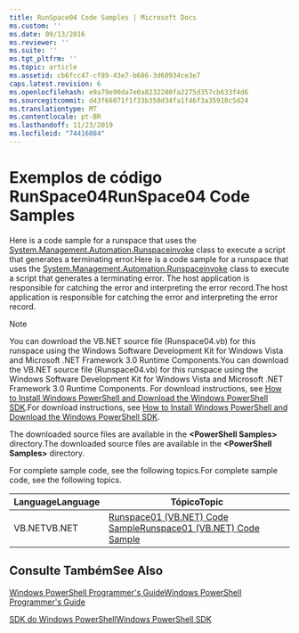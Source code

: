 ```yaml
---
title: RunSpace04 Code Samples | Microsoft Docs
ms.custom: ''
ms.date: 09/13/2016
ms.reviewer: ''
ms.suite: ''
ms.tgt_pltfrm: ''
ms.topic: article
ms.assetid: cb6fcc47-cf89-43e7-b686-3d60934ce3e7
caps.latest.revision: 6
ms.openlocfilehash: e9a79e90da7e0a8232280fa2275d357cb633f4d6
ms.sourcegitcommit: d43f66071f1f33b350d34fa1f46f3a35910c5d24
ms.translationtype: MT
ms.contentlocale: pt-BR
ms.lasthandoff: 11/23/2019
ms.locfileid: "74416084"
---
```

# <a name="runspace04-code-samples"></a><span data-ttu-id="d728b-102">Exemplos de código RunSpace04</span><span class="sxs-lookup"><span data-stu-id="d728b-102">RunSpace04 Code Samples</span></span>

<span data-ttu-id="d728b-103">Here is a code sample for a runspace that uses the [System.Management.Automation.Runspaceinvoke](/dotnet/api/System.Management.Automation.RunspaceInvoke) class to execute a script that generates a terminating error.</span><span class="sxs-lookup"><span data-stu-id="d728b-103">Here is a code sample for a runspace that uses the [System.Management.Automation.Runspaceinvoke](/dotnet/api/System.Management.Automation.RunspaceInvoke) class to execute a script that generates a terminating error.</span></span> <span data-ttu-id="d728b-104">The host application is responsible for catching the error and interpreting the error record.</span><span class="sxs-lookup"><span data-stu-id="d728b-104">The host application is responsible for catching the error and interpreting the error record.</span></span>

> [!NOTE]
> <span data-ttu-id="d728b-105">You can download the VB.NET source file (Runspace04.vb) for this runspace using the Windows Software Development Kit for Windows Vista and Microsoft .NET Framework 3.0 Runtime Components.</span><span class="sxs-lookup"><span data-stu-id="d728b-105">You can download the VB.NET source file (Runspace04.vb) for this runspace using the Windows Software Development Kit for Windows Vista and Microsoft .NET Framework 3.0 Runtime Components.</span></span> <span data-ttu-id="d728b-106">For download instructions, see [How to Install Windows PowerShell and Download the Windows PowerShell SDK](/powershell/scripting/developer/installing-the-windows-powershell-sdk).</span><span class="sxs-lookup"><span data-stu-id="d728b-106">For download instructions, see [How to Install Windows PowerShell and Download the Windows PowerShell SDK](/powershell/scripting/developer/installing-the-windows-powershell-sdk).</span></span>
>
> <span data-ttu-id="d728b-107">The downloaded source files are available in the **\<PowerShell Samples>** directory.</span><span class="sxs-lookup"><span data-stu-id="d728b-107">The downloaded source files are available in the **\<PowerShell Samples>** directory.</span></span>

<span data-ttu-id="d728b-108">For complete sample code, see the following topics.</span><span class="sxs-lookup"><span data-stu-id="d728b-108">For complete sample code, see the following topics.</span></span>

|<span data-ttu-id="d728b-109">Language</span><span class="sxs-lookup"><span data-stu-id="d728b-109">Language</span></span>|<span data-ttu-id="d728b-110">Tópico</span><span class="sxs-lookup"><span data-stu-id="d728b-110">Topic</span></span>|
|--------------|-----------|
|<span data-ttu-id="d728b-111">VB.NET</span><span class="sxs-lookup"><span data-stu-id="d728b-111">VB.NET</span></span>|[<span data-ttu-id="d728b-112">Runspace01 (VB.NET) Code Sample</span><span class="sxs-lookup"><span data-stu-id="d728b-112">Runspace01 (VB.NET) Code Sample</span></span>](./runspace01-vb-net-code-sample.md)|

## <a name="see-also"></a><span data-ttu-id="d728b-113">Consulte Também</span><span class="sxs-lookup"><span data-stu-id="d728b-113">See Also</span></span>

[<span data-ttu-id="d728b-114">Windows PowerShell Programmer's Guide</span><span class="sxs-lookup"><span data-stu-id="d728b-114">Windows PowerShell Programmer's Guide</span></span>](./windows-powershell-programmer-s-guide.md)

[<span data-ttu-id="d728b-115">SDK do Windows PowerShell</span><span class="sxs-lookup"><span data-stu-id="d728b-115">Windows PowerShell SDK</span></span>](../windows-powershell-reference.md)

